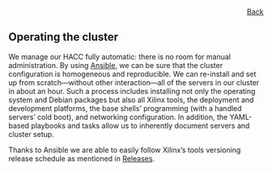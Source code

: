 <div id="readme" class="Box-body readme blob js-code-block-container">
<article class="markdown-body entry-content p-3 p-md-6" itemprop="text">
<p align="right">
<a href="https://github.com/fpgasystems/hacc/blob/main/README.md">Back</a>
</p>

# Operating the cluster

We manage our HACC fully automatic: there is no room for manual administration. By using [Ansible](docs/vocabulary.md#ansible), we can be sure that the cluster configuration is homogeneous and reproducible. We can re-install and set up from scratch—without other interaction—all of the servers in our cluster in about an hour. Such a process includes installing not only the operating system and Debian packages but also all Xilinx tools, the deployment and development platforms, the base shells’ programming (with a handled servers’ cold boot), and networking configuration. In addition, the YAML-based playbooks and tasks allow us to inherently document servers and cluster setup.

Thanks to Ansible we are able to easily follow Xilinx’s tools versioning release schedule as mentioned in [Releases](../README.md/#releases).

